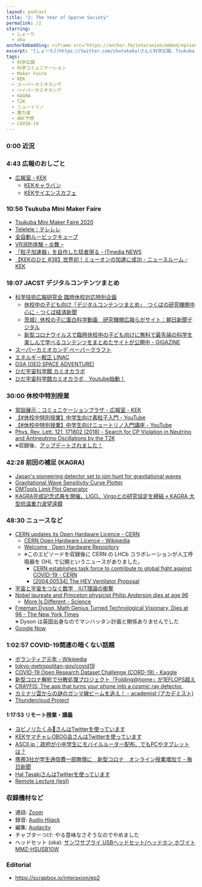 ```yaml
---
layout: podcast
title: "2: The Year of Sparse Society"
permalink: /2
starring:
  - しょーた
  - oka
anchorEmbedding: <iframe src="https://anchor.fm/interaxion/embed/episodes/2-The-Year-of-Sparse-Society-ecmavn" height="102px" width="400px" frameborder="0" scrolling="no"></iframe>
excerpt: "[しょーた](https://twitter.com/shotakaha)さんと科学広報、Tsukuba Mini Maker Faire、JACST デジタルコンテンツまとめなどについて話しました。"
tags:
  - 科学広報
  - 科学コミュニケーション
  - Maker Faire
  - KEK
  - スーパーカミオカンデ
  - ハイパーカミオカンデ
  - KAGRA
  - T2K
  - ニュートリノ
  - 重力波
  - ABC予想
  - COVID-19
---
```


### 0:00 近況

### 4:43 広報のおしごと

- [広報室 - KEK](https://i8n.page.link/u2xd)
  - [KEKキャラバン](https://i8n.page.link/2sDE)
  - [KEKサイエンスカフェ](https://i8n.page.link/Vx8r)

### 10:56 Tsukuba Mini Maker Faire

- [Tsukuba Mini Maker Faire 2020](https://tmmf.jp/2020)
- [Telelele｜テレレレ](https://i8n.page.link/jraV)
- [全自動ルービックキューブ](https://i8n.page.link/BAfF)
- [VR消防体験 – 炎舞 –](https://i8n.page.link/JLmv)
- [「粒子加速器」を自作した猛者現る - ITmedia NEWS](https://i8n.page.link/xgjV)
- [【KEKのひと #38】世界初！ミューオンの加速に成功 - ニュースルーム - KEK](https://i8n.page.link/5uaw)

### 18:07 JACST デジタルコンテンツまとめ

- [科学技術広報研究会 臨時休校対応特別企画](https://i8n.page.link/XUs2)
  - [休校中の子ども向け「デジタルコンテンツまとめ」　つくばの研究機関中心に - つくば経済新聞](https://i8n.page.link/ikWb)
  - [茨城）休校の子に面白科学動画　研究機関広報らがサイト：朝日新聞デジタル](https://i8n.page.link/FQWG)
  - [新型コロナウイルスで臨時休校中の子ども向けに無料で最先端の科学を楽しんで学べるコンテンツをまとめたサイトが公開中 - GIGAZINE](https://i8n.page.link/EKPC)
- [スーパーカミオカンデ ペーパークラフト](https://i8n.page.link/aGvm)
- [エネルギー較正 LINAC](https://i8n.page.link/Njbs)
- [GSA (GEO SPACE ADVENTURE)](https://gsa-hida.jp/)
- [ひだ宇宙科学館 カミオカラボ](https://i8n.page.link/UH44)
- [ひだ宇宙科学館カミオカラボ　Youtube始動！](https://i8n.page.link/wX2v)

### 30:00 休校中特別授業

- [常設展示：コミュニケーションプラザ - 広報室 - KEK](https://i8n.page.link/HWm1)
- [【#休校中特別授業】中学生向け素粒子入門 - YouTube](https://i8n.page.link/GSnD)
- [【#休校中特別授業】中学生向けニュートリノ入門講座 - YouTube](https://i8n.page.link/7Ho9)
- [Phys. Rev. Lett. 121, 171802 (2018) - Search for CP Violation in Neutrino and Antineutrino Oscillations by the T2K](https://i8n.page.link/8siD)
- ※収録後、[アップデートされました！](https://i8n.page.link/ze9D)

### 42:28 前回の補足 (KAGRA)

- [Japan's pioneering detector set to join hunt for gravitational waves](https://i8n.page.link/oStw)
- [Gravitational Wave Sensitivity Curve Plotter](http://gwplotter.com/)
- [DMTools Limit Plot Generator](http://dmtools.brown.edu)
- [KAGRA完成記念式典を開催、LIGO、Virgoとの研究協定を締結 « KAGRA 大型低温重力波望遠鏡](https://i8n.page.link/qWnh)

### 48:30 ニュースなど

- [CERN updates its Open Hardware Licence - CERN](https://i8n.page.link/zfHF)
  - [CERN Open Hardware Licence - Wikipedia](https://i8n.page.link/tjiW)
  - [Welcome · Open Hardware Repository](https://ohwr.org/welcome)
  - ※このエピソードを収録後に CERN の LHCb コラボレーションが人工呼吸器を OHL で公開というニュースがありました。
    - [CERN establishes task force to contribute to global fight against COVID-19 - CERN](https://i8n.page.link/KYua)
    - [[2004.00534] The HEV Ventilator Proposal](https://i8n.page.link/6m7q)
- [宇宙と宇宙をつなぐ数学　IUT理論の衝撃](https://amzn.to/2xKYBId)
- [Nobel laureate and Princeton physicist Philip Anderson dies at age 96](https://i8n.page.link/CaEX)
  - [More Is Different - Science](https://i8n.page.link/4g7W)
- [Freeman Dyson, Math Genius Turned Technological Visionary, Dies at 96 - The New York Times](https://i8n.page.link/fuVq)  
※ Dyson は英国出身なのでマンハッタン計画と関係ありませんでした
- [Google Now](https://i8n.page.link/dKeR)

### 1:02:57 COVID-19関連の暗くない話題

- [ボランティア元年 - Wikipedia](https://i8n.page.link/2Jmt)
- [tokyo-metropolitan-gov/covid19](https://i8n.page.link/PvdU)
- [COVID-19 Open Research Dataset Challenge (CORD-19) - Kaggle](https://i8n.page.link/bg2F)
- [新型コロナ解析で分散処理プロジェクト「Folding@home」が1EFLOPS超え](https://i8n.page.link/1L5A)
- [CRAYFIS: The app that turns your phone into a cosmic ray detector.](https://crayfis.io/)
- [カミナリ雲からの謎のガンマ線ビームを追え！ - academist (アカデミスト)](https://i8n.page.link/jYVb)
- [Thundercloud Project](https://thdr.info/)

#### 1:17:53 リモート授業・講義

- [ヨビノリたくみ😬さんはTwitterを使っています](https://i8n.page.link/68K2)
- [KEKサマチャレOBOG会さんはTwitterを使っています](https://i8n.page.link/qRTP)
- [ASCII.jp：政府が小中学生にモバイルルーター配布、でもPCやタブレットは？](https://i8n.page.link/52UY)
- [携帯3社が学生通信費一部無償に　新型コロナ　オンライン授業増加で - 毎日新聞](https://i8n.page.link/3Tdn)
- [Hal TasakiさんはTwitterを使っています](https://i8n.page.link/nPs7)
- [Remote Lecture (test)](https://i8n.page.link/r31R)

### 収録機材など

- 通話: [Zoom](https://zoom.us/)
- 録音: [Audio Hijack](https://i8n.page.link/GbHm)
- 編集: [Audacity](https://i8n.page.link/9oj9)
- チャプターつけ: やる意味なさそうなのでやめました
- ヘッドセット (oka): [サンワサプライ USBヘッドセット/ヘッドホン ホワイト MMZ-HSUSB10W](https://amzn.to/2xreWBH)

### Editorial

- <https://scrapbox.io/interaxion/ep2>
